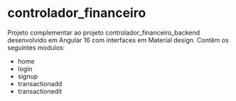 # controlador_financeiro
Projeto complementar ao projeto controlador_financeiro_backend desenvolvido em Angular 16 com interfaces em Material design.
Contêm os seguintes modulos:
  - home
  - login
  - signup
  - transactionadd
  - transactionedit
